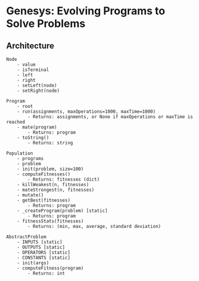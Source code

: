 # Genesys: Evolving Programs to Solve Problems

## Architecture

	Node
		- value
		- isTerminal
		- left
		- right
		- setLeft(node)
		- setRight(node)

	Program
		- root
		- run(assignments, maxOperations=1000, maxTime=1000)
			- Returns: assignments, or None if maxOperations or maxTime is reached
		- mate(program)
			- Returns: program
		- toString()
			- Returns: string

	Population
		- programs
		- problem
		- init(problem, size=100)
		- computeFitnesses()
			- Returns: fitnesses (dict)
		- killWeakest(n, fitnesses)
		- mateStrongest(n, fitnesses)
		- mutate()
		- getBest(fitnesses)
			- Returns: program
		- _createProgram(problem) [static]
			- Returns: program
		- fitnessStats(fitnesses)
			- Returns: (min, max, average, standard deviation)

	AbstractProblem
		- INPUTS [static]
		- OUTPUTS [static]
		- OPERATORS [static]
		- CONSTANTS [static]
		- init(args)
		- computeFitness(program)
			- Returns: int
